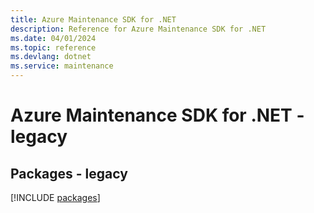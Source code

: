 ```yaml
---
title: Azure Maintenance SDK for .NET
description: Reference for Azure Maintenance SDK for .NET
ms.date: 04/01/2024
ms.topic: reference
ms.devlang: dotnet
ms.service: maintenance
---
```

# Azure Maintenance SDK for .NET - legacy
## Packages - legacy
[!INCLUDE [packages](maintenance-index.md)]